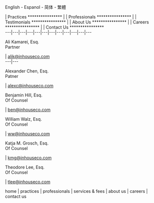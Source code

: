 English \- Espanol \- 简体 \- 繁體

|  Practices **************** |  |  Professionals **************** |  |  Testimonials **************** |  |  About Us **************** |  |  Careers **************** |  |  Contact Us ****************  
---|---|---|---|---|---|---|---|---|---|---|---  
  
  


Ali Kamarei, Esq.    
Partner 

|  alik@inhouseco.com   
---|---  
  
Alexander Chen, Esq.    
Patner 

|  alexc@inhouseco.com   
  
Benjamin Hill, Esq.    
Of Counsel 

|  ben@inhouseco.com   
  
William Walz, Esq.    
Of Counsel 

|  ww@inhouseco.com   
  
Katja M. Grosch, Esq.    
Of Counsel 

|  kmg@inhouseco.com   
  
Theodore Lee, Esq.    
Of Counsel 

|  tlee@inhouseco.com   
  
  


home | practices | professionals | services & fees | about us | careers | contact us
